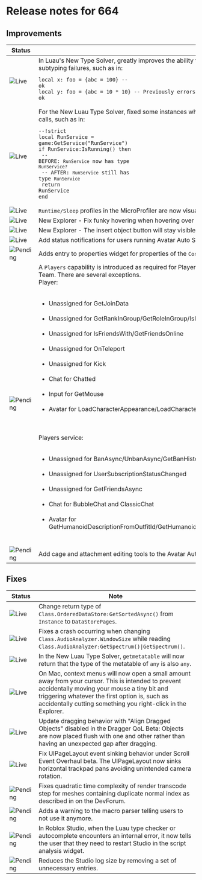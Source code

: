 # Release notes for 664

## Improvements

| Status | Note |
|--------|------|
| ![Live](https://img.shields.io/badge/Live-009E57?style=flat)  | In Luau's New Type Solver, greatly improves the ability to infer types of table literals, reducing the number of invariant subtyping failures, such as in:<br><pre><code>local x: foo = {abc = 100} -- ok<br>local y: foo = {abc = 10 * 10} -- Previously errors, now ok<br></code></pre> |
| ![Live](https://img.shields.io/badge/Live-009E57?style=flat)  | For the New Luau Type Solver, fixed some instances where non-nil variables became <code>nil</code> after function or method calls, such as in:<br><pre><code>--!strict<br>local RunService = game:GetService("RunService")<br>if RunService:IsRunning() then<br>  -- BEFORE: `RunService` now has type `RunService?`<br>  -- AFTER: `RunService` still has type `RunService`<br>  return RunService<br>end<br></code></pre> |
| ![Live](https://img.shields.io/badge/Live-009E57?style=flat)  | <code>Runtime/Sleep</code> profiles in the MicroProfiler are now visually semi-transparent. |
| ![Live](https://img.shields.io/badge/Live-009E57?style=flat)  | New Explorer - Fix funky hovering when hovering over a dropdown item or search box. |
| ![Live](https://img.shields.io/badge/Live-009E57?style=flat)  | New Explorer - The insert object button will stay visible while the insert object menu is open. |
| ![Live](https://img.shields.io/badge/Live-009E57?style=flat)  | Add status notifications for users running Avatar Auto Setup. |
| ![Pending](https://img.shields.io/badge/Pending-DEA517?style=flat)  | Adds entry to properties widget for properties of the <code>Content</code> type. |
| ![Pending](https://img.shields.io/badge/Pending-DEA517?style=flat)  | A <code>Players</code> capability is introduced as required for Players service, StarterPlayer service, Player, Teams service, and Team. There are several exceptions.<br>Player:<br><ul><br><li>Unassigned for GetJoinData</li><br><li>Unassigned for GetRankInGroup/GetRoleInGroup/IsInGroup</li><br><li>Unassigned for IsFriendsWith/GetFriendsOnline</li><br><li>Unassigned for OnTeleport</li><br><li>Unassigned for Kick</li><br><li>Chat for Chatted</li><br><li>Input for GetMouse</li><br><li>Avatar for LoadCharacterAppearance/LoadCharacterWithHumanoidDescription</li><br></ul><br>Players service:<br><ul><br><li>Unassigned for BanAsync/UnbanAsync/GetBanHistoryAsync</li><br><li>Unassigned for UserSubscriptionStatusChanged</li><br><li>Unassigned for GetFriendsAsync</li><br><li>Chat for BubbleChat and ClassicChat</li><br><li>Avatar for GetHumanoidDescriptionFromOutfitId/GetHumanoidDescriptionFromUserId/CreateHumanoidModelFromDescription</li><br></ul> |
| ![Pending](https://img.shields.io/badge/Pending-DEA517?style=flat)  | Add cage and attachment editing tools to the Avatar Auto Setup tool. |
## Fixes

| Status | Note |
|--------|------|
| ![Live](https://img.shields.io/badge/Live-009E57?style=flat)  | Change return type of <code>Class.OrderedDataStore:GetSortedAsync()</code> from <code>Instance</code> to <code>DataStorePages</code>. |
| ![Live](https://img.shields.io/badge/Live-009E57?style=flat)  | Fixes a crash occurring when changing <code>Class.AudioAnalyzer.WindowSize</code> while reading <code>Class.AudioAnalyzer:GetSpectrum()\|GetSpectrum()</code>. |
| ![Live](https://img.shields.io/badge/Live-009E57?style=flat)  | In the New Luau Type Solver, <code>getmetatable</code> will now return that the type of the metatable of <code>any</code> is also <code>any</code>. |
| ![Live](https://img.shields.io/badge/Live-009E57?style=flat)  | On Mac, context menus will now open a small amount away from your cursor. This is intended to prevent accidentally moving your mouse a tiny bit and triggering whatever the first option is, such as accidentally cutting something you right-click in the Explorer. |
| ![Live](https://img.shields.io/badge/Live-009E57?style=flat)  | Update dragging behavior with "Align Dragged Objects" disabled in the Dragger QoL Beta: Objects are now placed flush with one and other rather than having an unexpected gap after dragging. |
| ![Live](https://img.shields.io/badge/Live-009E57?style=flat)  | Fix UIPageLayout event sinking behavior under Scroll Event Overhaul beta. The UIPageLayout now sinks horizontal trackpad pans avoiding unintended camera rotation. |
| ![Pending](https://img.shields.io/badge/Pending-DEA517?style=flat)  | Fixes quadratic time complexity of render transcode step for meshes containing duplicate normal index as described in on the <a>DevForum</a>. |
| ![Pending](https://img.shields.io/badge/Pending-DEA517?style=flat)  | Adds a warning to the macro parser telling users to not use it anymore. |
| ![Pending](https://img.shields.io/badge/Pending-DEA517?style=flat)  | In Roblox Studio, when the Luau type checker or autocomplete encounters an internal error, it now tells the user that they need to restart Studio in the script analysis widget. |
| ![Pending](https://img.shields.io/badge/Pending-DEA517?style=flat)  | Reduces the Studio log size by removing a set of unnecessary entries. |
